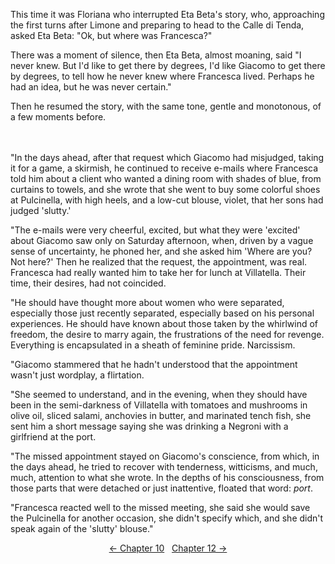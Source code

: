 <!-- Pages 94-95 -->
This time it was Floriana who interrupted Eta Beta's story, who, approaching the first turns after Limone and preparing to head to the Calle di Tenda, asked Eta Beta: "Ok, but where was Francesca?"

There was a moment of silence, then Eta Beta, almost moaning, said "I never knew. But I'd like to get there by degrees, I'd like Giacomo to get there by degrees, to tell how he never knew where Francesca lived. Perhaps he had an idea, but he was never certain."

Then he resumed the story, with the same tone, gentle and monotonous, of a few moments before.
<br/><br/><br/>

"In the days ahead, after that request which Giacomo had misjudged, taking it for a game, a skirmish, he continued to receive e-mails where Francesca told him about a client who wanted a dining room with shades of blue, from curtains to towels, and she wrote that she went to buy some colorful shoes at Pulcinella, with high heels, and a low-cut blouse, violet, that her sons had judged 'slutty.' 

"The e-mails were very cheerful, excited, but what they were 'excited' about Giacomo saw only on Saturday afternoon, when, driven by a vague sense of uncertainty, he phoned her, and she asked him 'Where are you? Not here?' Then he realized that the request, the appointment, was real. Francesca had really wanted him to take her for lunch at Villatella. Their time, their desires, had not coincided.
<!-- Page 95 -->

"He should have thought more about women who were separated, especially those just recently separated, especially based on his personal experiences. He should have known about those taken by the whirlwind of freedom, the desire to marry again, the frustrations of the need for revenge. Everything is encapsulated in a sheath of feminine pride. Narcissism.

"Giacomo stammered that he hadn't understood that the appointment wasn't just wordplay, a flirtation.

"She seemed to understand, and in the evening, when they should have been in the semi-darkness of Villatella with tomatoes and mushrooms in olive oil, sliced salami, anchovies in butter, and marinated tench fish, she sent him a short message saying she was drinking a Negroni with a girlfriend at the port.

"The missed appointment stayed on Giacomo's conscience, from which, in the days ahead, he tried to recover with tenderness, witticisms, and much, much, attention to what she wrote. In the depths of his consciousness, from those parts that were detached or just inattentive, floated that word: *port*.

"Francesca reacted well to the missed meeting, she said she would save the Pulcinella for another occasion, she didn't specify which, and she didn't speak again of the 'slutty' blouse."

<div style="text-align: center">
<a href="http://ofvioletsandlicorice.tumblr.com/post/130908013549/of-violets-and-licorice-chapter-10">&larr;&nbsp;Chapter 10</a>&nbsp;&nbsp;
<a href="http://ofvioletsandlicorice.tumblr.com/post/130908092409/of-violets-and-licorice-chapter-12">Chapter 12&nbsp;&rarr;</a>

</div>
<script>
setupLocSave();
</script>
